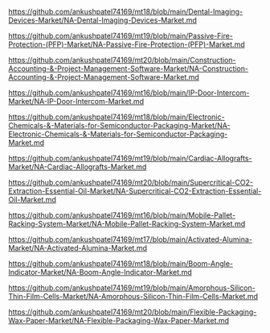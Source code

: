 <p><a href="https://github.com/ankushpatel74169/mt18/blob/main/Dental-Imaging-Devices-Market/NA-Dental-Imaging-Devices-Market.md">https://github.com/ankushpatel74169/mt18/blob/main/Dental-Imaging-Devices-Market/NA-Dental-Imaging-Devices-Market.md</a></p><p><a href="https://github.com/ankushpatel74169/mt19/blob/main/Passive-Fire-Protection-(PFP)-Market/NA-Passive-Fire-Protection-(PFP)-Market.md">https://github.com/ankushpatel74169/mt19/blob/main/Passive-Fire-Protection-(PFP)-Market/NA-Passive-Fire-Protection-(PFP)-Market.md</a></p><p><a href="https://github.com/ankushpatel74169/mt20/blob/main/Construction-Accounting-&-Project-Management-Software-Market/NA-Construction-Accounting-&-Project-Management-Software-Market.md">https://github.com/ankushpatel74169/mt20/blob/main/Construction-Accounting-&-Project-Management-Software-Market/NA-Construction-Accounting-&-Project-Management-Software-Market.md</a></p><p><a href="https://github.com/ankushpatel74169/mt16/blob/main/IP-Door-Intercom-Market/NA-IP-Door-Intercom-Market.md">https://github.com/ankushpatel74169/mt16/blob/main/IP-Door-Intercom-Market/NA-IP-Door-Intercom-Market.md</a></p><p><a href="https://github.com/ankushpatel74169/mt18/blob/main/Electronic-Chemicals-&-Materials-for-Semiconductor-Packaging-Market/NA-Electronic-Chemicals-&-Materials-for-Semiconductor-Packaging-Market.md">https://github.com/ankushpatel74169/mt18/blob/main/Electronic-Chemicals-&-Materials-for-Semiconductor-Packaging-Market/NA-Electronic-Chemicals-&-Materials-for-Semiconductor-Packaging-Market.md</a></p><p><a href="https://github.com/ankushpatel74169/mt19/blob/main/Cardiac-Allografts-Market/NA-Cardiac-Allografts-Market.md">https://github.com/ankushpatel74169/mt19/blob/main/Cardiac-Allografts-Market/NA-Cardiac-Allografts-Market.md</a></p><p><a href="https://github.com/ankushpatel74169/mt20/blob/main/Supercritical-CO2-Extraction-Essential-Oil-Market/NA-Supercritical-CO2-Extraction-Essential-Oil-Market.md">https://github.com/ankushpatel74169/mt20/blob/main/Supercritical-CO2-Extraction-Essential-Oil-Market/NA-Supercritical-CO2-Extraction-Essential-Oil-Market.md</a></p><p><a href="https://github.com/ankushpatel74169/mt16/blob/main/Mobile-Pallet-Racking-System-Market/NA-Mobile-Pallet-Racking-System-Market.md">https://github.com/ankushpatel74169/mt16/blob/main/Mobile-Pallet-Racking-System-Market/NA-Mobile-Pallet-Racking-System-Market.md</a></p><p><a href="https://github.com/ankushpatel74169/mt17/blob/main/Activated-Alumina-Market/NA-Activated-Alumina-Market.md">https://github.com/ankushpatel74169/mt17/blob/main/Activated-Alumina-Market/NA-Activated-Alumina-Market.md</a></p><p><a href="https://github.com/ankushpatel74169/mt18/blob/main/Boom-Angle-Indicator-Market/NA-Boom-Angle-Indicator-Market.md">https://github.com/ankushpatel74169/mt18/blob/main/Boom-Angle-Indicator-Market/NA-Boom-Angle-Indicator-Market.md</a></p><p><a href="https://github.com/ankushpatel74169/mt19/blob/main/Amorphous-Silicon-Thin-Film-Cells-Market/NA-Amorphous-Silicon-Thin-Film-Cells-Market.md">https://github.com/ankushpatel74169/mt19/blob/main/Amorphous-Silicon-Thin-Film-Cells-Market/NA-Amorphous-Silicon-Thin-Film-Cells-Market.md</a></p><p><a href="https://github.com/ankushpatel74169/mt20/blob/main/Flexible-Packaging-Wax-Paper-Market/NA-Flexible-Packaging-Wax-Paper-Market.md">https://github.com/ankushpatel74169/mt20/blob/main/Flexible-Packaging-Wax-Paper-Market/NA-Flexible-Packaging-Wax-Paper-Market.md</a></p>
